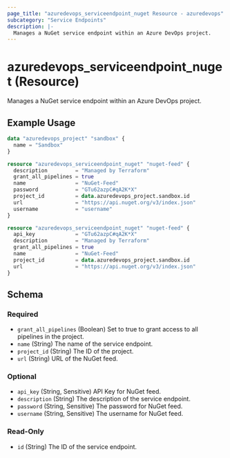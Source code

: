 ```yaml
---
page_title: "azuredevops_serviceendpoint_nuget Resource - azuredevops"
subcategory: "Service Endpoints"
description: |-
  Manages a NuGet service endpoint within an Azure DevOps project.
---
```


# azuredevops_serviceendpoint_nuget (Resource)

Manages a NuGet service endpoint within an Azure DevOps project.

## Example Usage

```terraform
data "azuredevops_project" "sandbox" {
  name = "Sandbox"
}

resource "azuredevops_serviceendpoint_nuget" "nuget-feed" {
  description         = "Managed by Terraform"
  grant_all_pipelines = true
  name                = "NuGet-Feed"
  password            = "GTu62azpC#qA2K*X"
  project_id          = data.azuredevops_project.sandbox.id
  url                 = "https://api.nuget.org/v3/index.json"
  username            = "username"
}

resource "azuredevops_serviceendpoint_nuget" "nuget-feed" {
  api_key             = "GTu62azpC#qA2K*X"
  description         = "Managed by Terraform"
  grant_all_pipelines = true
  name                = "NuGet-Feed"
  project_id          = data.azuredevops_project.sandbox.id
  url                 = "https://api.nuget.org/v3/index.json"
}
```

<!-- schema generated by tfplugindocs -->
## Schema

### Required

- `grant_all_pipelines` (Boolean) Set to true to grant access to all pipelines in the project.
- `name` (String) The name of the service endpoint.
- `project_id` (String) The ID of the project.
- `url` (String) URL of the NuGet feed.

### Optional

- `api_key` (String, Sensitive) API Key for NuGet feed.
- `description` (String) The description of the service endpoint.
- `password` (String, Sensitive) The password for NuGet feed.
- `username` (String, Sensitive) The username for NuGet feed.

### Read-Only

- `id` (String) The ID of the service endpoint.
